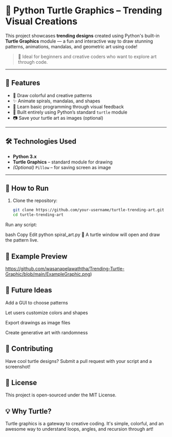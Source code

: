 # 🐢 Python Turtle Graphics – Trending Visual Creations

This project showcases **trending designs** created using Python's built-in **Turtle Graphics** module — a fun and interactive way to draw stunning patterns, animations, mandalas, and geometric art using code!

> 🎨 Ideal for beginners and creative coders who want to explore art through code.

---

## 📌 Features

- 🌈 Draw colorful and creative patterns
- ✨ Animate spirals, mandalas, and shapes
- 🧠 Learn basic programming through visual feedback
- 🐢 Built entirely using Python’s standard `turtle` module
- 📷 Save your turtle art as images (optional)

---

## 🛠️ Technologies Used

- **Python 3.x**
- **Turtle Graphics** – standard module for drawing
- *(Optional)* `Pillow` – for saving screen as image

---

## 🚀 How to Run

1. Clone the repository:
   ```bash
   git clone https://github.com/your-username/turtle-trending-art.git
   cd turtle-trending-art
Run any script:

bash
Copy
Edit
python spiral_art.py
🐢 A turtle window will open and draw the pattern live.

## 🧪 Example Preview
https://github.com/wasanapelawaththa/Trending-Turtle-Graphic/blob/main/ExampleGraphic.png)

## 🎯 Future Ideas
Add a GUI to choose patterns

Let users customize colors and shapes

Export drawings as image files

Create generative art with randomness

## 🤝 Contributing
Have cool turtle designs? Submit a pull request with your script and a screenshot!

## 📜 License
This project is open-sourced under the MIT License.

## 💡 Why Turtle?
Turtle graphics is a gateway to creative coding. It's simple, colorful, and an awesome way to understand loops, angles, and recursion through art!
